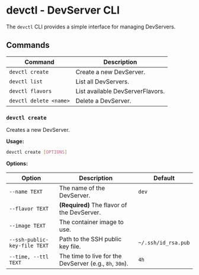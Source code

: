# devctl - DevServer CLI

The `devctl` CLI provides a simple interface for managing DevServers.

## Commands

| Command | Description |
| --- | --- |
| `devctl create` | Create a new DevServer. |
| `devctl list` | List all DevServers. |
| `devctl flavors`| List available DevServerFlavors. |
| `devctl delete <name>` | Delete a DevServer. |

### `devctl create`

Creates a new DevServer.

**Usage:**

```bash
devctl create [OPTIONS]
```

**Options:**

| Option | Description | Default |
| --- | --- | --- |
| `--name TEXT` | The name of the DevServer. | `dev` |
| `--flavor TEXT` | **(Required)** The flavor of the DevServer. | |
| `--image TEXT`| The container image to use. | |
| `--ssh-public-key-file TEXT` | Path to the SSH public key file. | `~/.ssh/id_rsa.pub` |
| `--time, --ttl TEXT` | The time to live for the DevServer (e.g., `8h`, `30m`). | `4h` |
